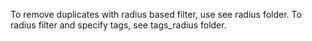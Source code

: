 To remove duplicates with radius based filter, use see radius folder. 
To radius filter and specify tags, see tags_radius folder.  
